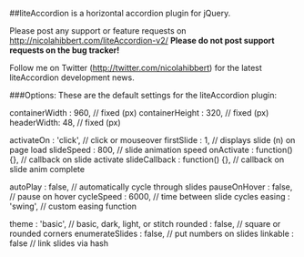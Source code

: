 ##liteAccordion is a horizontal accordion plugin for jQuery.

Please post any support or feature requests on http://nicolahibbert.com/liteAccordion-v2/
**Please do not post support requests on the bug tracker!**

Follow me on Twitter (http://twitter.com/nicolahibbert) for the latest liteAccordion development news.

###Options:
These are the default settings for the liteAccordion plugin:

containerWidth : 960,           // fixed (px)
containerHeight : 320,          // fixed (px)
headerWidth: 48,                // fixed (px)

activateOn : 'click',           // click or mouseover
firstSlide : 1,                 // displays slide (n) on page load
slideSpeed : 800,               // slide animation speed
onActivate : function() {},     // callback on slide activate
slideCallback : function() {},  // callback on slide anim complete

autoPlay : false,               // automatically cycle through slides
pauseOnHover : false,           // pause on hover
cycleSpeed : 6000,              // time between slide cycles
easing : 'swing',               // custom easing function

theme : 'basic',                // basic, dark, light, or stitch
rounded : false,                // square or rounded corners
enumerateSlides : false,        // put numbers on slides 
linkable : false                // link slides via hash